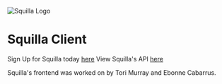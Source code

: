 ![Squilla Logo](https://github.com/squilla/client/blob/develop/src/Components/Navbar/Components/Logo/squilla-logo.png)

# Squilla Client
Sign Up for Squilla today [here]()
View Squilla's API [here](https://github.com/squilla/api)

Squilla's frontend was worked on by Tori Murray and Ebonne Cabarrus.
